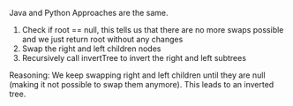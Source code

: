 Java and Python Approaches are the same.

1. Check if root == null, this tells us that there are no more swaps possible and we just return root without any changes
2. Swap the right and left children nodes
3. Recursively call invertTree to invert the right and left subtrees

Reasoning: We keep swapping right and left children until they are null (making it not possible to swap them anymore). This leads to an inverted tree. 
